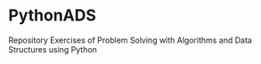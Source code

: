 # PythonADS
Repository Exercises of Problem Solving with Algorithms and Data Structures using Python
